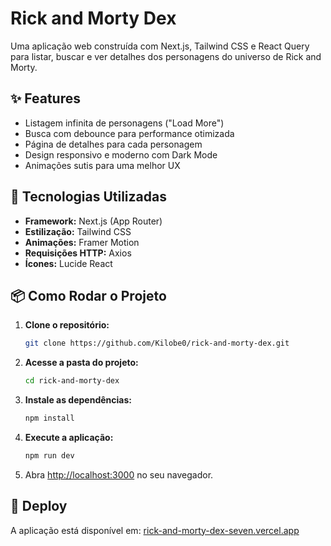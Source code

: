 # Rick and Morty Dex

Uma aplicação web construída com Next.js, Tailwind CSS e React Query para listar, buscar e ver detalhes dos personagens do universo de Rick and Morty.

## ✨ Features

- Listagem infinita de personagens ("Load More")
- Busca com debounce para performance otimizada
- Página de detalhes para cada personagem
- Design responsivo e moderno com Dark Mode
- Animações sutis para uma melhor UX

## 🚀 Tecnologias Utilizadas

- **Framework:** Next.js (App Router)
- **Estilização:** Tailwind CSS
- **Animações:** Framer Motion
- **Requisições HTTP:** Axios
- **Ícones:** Lucide React

## 📦 Como Rodar o Projeto

1.  **Clone o repositório:**
    ```bash
    git clone https://github.com/Kilobe0/rick-and-morty-dex.git
    ```
2.  **Acesse a pasta do projeto:**
    ```bash
    cd rick-and-morty-dex
    ```
3.  **Instale as dependências:**
    ```bash
    npm install
    ```
4.  **Execute a aplicação:**
    ```bash
    npm run dev
    ```
5.  Abra [http://localhost:3000](http://localhost:3000) no seu navegador.

## 🔗 Deploy

A aplicação está disponível em: [rick-and-morty-dex-seven.vercel.app](https://rick-and-morty-dex-seven.vercel.app)